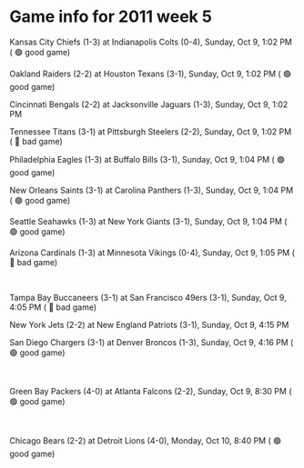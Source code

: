 # Game info for 2011 week 5

Kansas City Chiefs (1-3) at Indianapolis Colts (0-4), Sunday, Oct 9, 1:02 PM (	:green_circle: good game)

Oakland Raiders (2-2) at Houston Texans (3-1), Sunday, Oct 9, 1:02 PM (	:green_circle: good game)

Cincinnati Bengals (2-2) at Jacksonville Jaguars (1-3), Sunday, Oct 9, 1:02 PM

Tennessee Titans (3-1) at Pittsburgh Steelers (2-2), Sunday, Oct 9, 1:02 PM (	:red_circle: bad game)

Philadelphia Eagles (1-3) at Buffalo Bills (3-1), Sunday, Oct 9, 1:04 PM (	:green_circle: good game)

New Orleans Saints (3-1) at Carolina Panthers (1-3), Sunday, Oct 9, 1:04 PM (	:green_circle: good game)

Seattle Seahawks (1-3) at New York Giants (3-1), Sunday, Oct 9, 1:04 PM (	:green_circle: good game)

Arizona Cardinals (1-3) at Minnesota Vikings (0-4), Sunday, Oct 9, 1:05 PM (	:red_circle: bad game)


<br/>

Tampa Bay Buccaneers (3-1) at San Francisco 49ers (3-1), Sunday, Oct 9, 4:05 PM (	:red_circle: bad game)

New York Jets (2-2) at New England Patriots (3-1), Sunday, Oct 9, 4:15 PM

San Diego Chargers (3-1) at Denver Broncos (1-3), Sunday, Oct 9, 4:16 PM (	:green_circle: good game)


<br/>

Green Bay Packers (4-0) at Atlanta Falcons (2-2), Sunday, Oct 9, 8:30 PM (	:green_circle: good game)


<br/>

Chicago Bears (2-2) at Detroit Lions (4-0), Monday, Oct 10, 8:40 PM (	:green_circle: good game)

